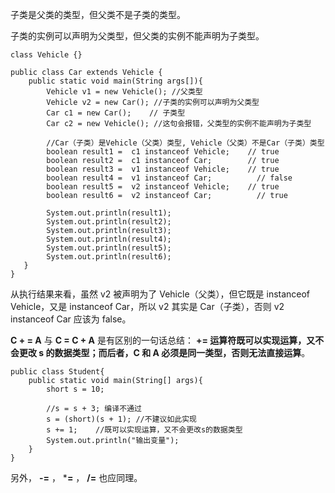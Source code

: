 子类是父类的类型，但父类不是子类的类型。

子类的实例可以声明为父类型，但父类的实例不能声明为子类型。

```
class Vehicle {}

public class Car extends Vehicle {
    public static void main(String args[]){
        Vehicle v1 = new Vehicle(); //父类型
        Vehicle v2 = new Car(); //子类的实例可以声明为父类型
        Car c1 = new Car();    // 子类型
        Car c2 = new Vehicle(); //这句会报错，父类型的实例不能声明为子类型

        //Car（子类）是Vehicle（父类）类型, Vehicle（父类）不是Car（子类）类型
        boolean result1 =  c1 instanceof Vehicle;    // true
        boolean result2 =  c1 instanceof Car;        // true
        boolean result3 =  v1 instanceof Vehicle;    // true
        boolean result4 =  v1 instanceof Car;          // false
        boolean result5 =  v2 instanceof Vehicle;    // true
        boolean result6 =  v2 instanceof Car;          // true

        System.out.println(result1);
        System.out.println(result2);
        System.out.println(result3);
        System.out.println(result4);
        System.out.println(result5);
        System.out.println(result6);
   }
}
```

从执行结果来看，虽然 v2 被声明为了 Vehicle（父类），但它既是 instanceof Vehicle，又是 instanceof Car，所以 v2 其实是 Car（子类），否则 v2 instanceof Car 应该为 false。





**C + = A** 与 **C = C + A** 是有区别的一句话总结： **+= 运算符既可以实现运算，又不会更改 s 的数据类型；而后者，C 和 A 必须是同一类型，否则无法直接运算**。

```
public class Student{
    public static void main(String[] args){
        short s = 10;

        //s = s + 3; 编译不通过
        s = (short)(s + 1); //不建议如此实现
        s += 1;    //既可以实现运算，又不会更改s的数据类型
        System.out.println("输出变量");
    }
}
```

另外， **-=** ， ***=** ， **/=** 也应同理。
